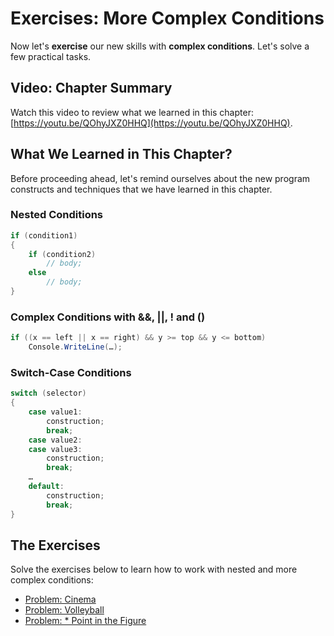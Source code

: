 # Exercises: More Complex Conditions

Now let's **exercise** our new skills with **complex conditions**. Let's solve a few practical tasks.

## Video: Chapter Summary

Watch this video to review what we learned in this chapter: [https://youtu.be/QOhyJXZ0HHQ](https://youtu.be/QOhyJXZ0HHQ).

## What We Learned in This Chapter?

Before proceeding ahead, let's remind ourselves about the new program constructs and techniques that we have learned in this chapter.

### Nested Conditions

```csharp
if (condition1)
{
    if (condition2)
        // body; 
    else
        // body;
}
```

### Complex Conditions with &&, ||, ! and ()

```csharp
if ((x == left || x == right) && y >= top && y <= bottom)
    Console.WriteLine(…);
```

### Switch-Case Conditions

```csharp
switch (selector)
{
    case value1:
        construction;
        break;
    case value2:
    case value3:
        construction;
        break;
    …
    default:
        construction;
        break;
}
```

## The Exercises

Solve the exercises below to learn how to work with nested and more complex conditions:

* [Problem: Cinema](../../Content/Chapter-4-1-complex-conditions/exercises-complex-conditions/volleyball/problem-cinema.md)
* [Problem: Volleyball](volleyball.md)
* [Problem: \* Point in the Figure](point-in-the-figure.md)
